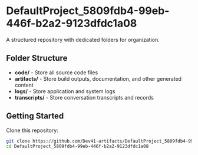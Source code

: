 # DefaultProject_5809fdb4-99eb-446f-b2a2-9123dfdc1a08
A structured repository with dedicated folders for organization.

## Folder Structure

- **code/** - Store all source code files
- **artifacts/** - Store build outputs, documentation, and other generated content
- **logs/** - Store application and system logs
- **transcripts/** - Store conversation transcripts and records

## Getting Started

Clone this repository:
```bash
git clone https://github.com/Dev41-artifacts/DefaultProject_5809fdb4-99eb-446f-b2a2-9123dfdc1a08
cd DefaultProject_5809fdb4-99eb-446f-b2a2-9123dfdc1a08
```
